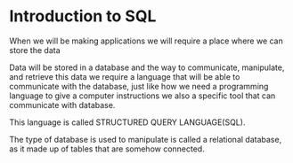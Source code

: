 # Introduction to SQL 

When we will be making applications we will require a place where we can store the data

Data will be stored in a database and the way to communicate, manipulate, and retrieve this data we require a language
that will be able to communicate with the database, just like how we need a programming language to give a computer instructions we also a specific tool that can communicate with database.

This language is called STRUCTURED QUERY LANGUAGE(SQL). 

The type of database is used to manipulate is called a relational database, as it made up of tables that are somehow connected.
